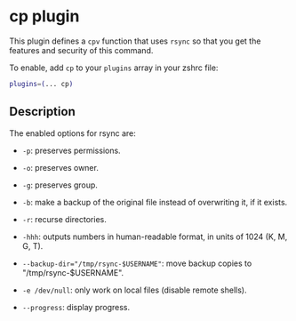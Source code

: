 # cp plugin

This plugin defines a `cpv` function that uses `rsync` so that you
get the features and security of this command.

To enable, add `cp` to your `plugins` array in your zshrc file:

```zsh
plugins=(... cp)
```

## Description

The enabled options for rsync are:

- `-p`: preserves permissions.

- `-o`: preserves owner.

* `-g`: preserves group.

* `-b`: make a backup of the original file instead of overwriting it, if it exists.

* `-r`: recurse directories.

* `-hhh`: outputs numbers in human-readable format, in units of 1024 (K, M, G, T).

* `--backup-dir="/tmp/rsync-$USERNAME"`: move backup copies to "/tmp/rsync-$USERNAME".

* `-e /dev/null`: only work on local files (disable remote shells).

* `--progress`: display progress.
